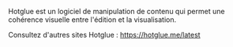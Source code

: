 Hotglue est un logiciel de manipulation de contenu qui permet une cohérence visuelle entre l'édition et la visualisation.

Consultez d'autres sites Hotglue : https://hotglue.me/latest